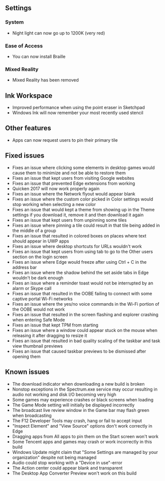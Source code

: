 ## Settings
### System
- Night light can now go up to 1200K (very red)

### Ease of Access
- You can now install Braille

### Mixed Reality
- Mixed Reality has been removed

## Ink Workspace
- Improved performance when using the point eraser in Sketchpad
- Windows Ink will now remember your most recently used stencil

## Other features
- Apps can now request users to pin their primary tile

## Fixed issues
- Fixes an issue where clicking some elements in desktop games would cause them to minimize and not be able to restore them
- Fixes an issue that kept users from visiting Google websites
- Fixes an issue that prevented Edge extensions from working
- Quicken 2017 will now work properly again
- Fixes an issue where the Network flyout would appear blank
- Fixes an issue where the custom color picked in Color settings would stop working when selecting a new color
- Fixes an issue that would kept a theme from showing up in the Theme settings if you download it, remove it and then download it again
- Fixes an issue that kept users from unpinning some tiles
- Fixes an issue where pinning a tile could result in that tile being added in the middle of a group
- Fixes an issue that resulted in colored boxes on places where text should appear in UWP apps
- Fixes an issue where desktop shortcuts for URLs wouldn't work
- Fixes an issue that kept users from using tab to go to the Other users section on the login screen
- Fixes an issue where Edge would freeze after using Ctrl + C in the address bar
- Fixes an issue where the shadow behind the set aside tabs in Edge wouldn't be dark enough
- Fixes an issue where a reminder toast would not be interrupted by an alarm or Skype call
- Fixes an issue that resulted in the OOBE failing to connect with some captive portal Wi-Fi networks
- Fixes an issue where the yes/no voice commands in the Wi-Fi portion of the OOBE would not work
- Fixes an issue that resulted in the screen flashing and explorer crashing when entering Safe Mode
- Fixes an issue that kept TPM from starting
- Fixes an issue where a window could appear stuck on the mouse when releasing it after dragging to resize it
- Fixes an issue that resulted in bad quality scaling of the taskbar and task view thumbnail previews
- Fixes an issue that caused taskbar previews to be dismissed after opening them

## Known issues
- The download indicator when downloading a new build is broken
- Nonstop exceptions in the Spectrum.exe service may occur resulting in audio not working and disk I/O becoming very high
- Some games may experience crashes or black screens when loading
- The Game Mode setting will initially be displayed incorrectly
- The broadcast live review window in the Game bar may flash green when broadcasting
- The F12 Developer Tools may crash, hang or fail to accept input
- "Inspect Element" and "View Source" options don't work correctly in Edge
- Dragging apps from All apps to pin them on the Start screen won't work
- Some Tencent apps and games may crash or work incorrectly in this build
- Windows Update might claim that "Some Settings are managed by your organization" despite not being managed
- Audio could stop working with a "Device in use"-error
- The Action center could appear blank and transparent
- The Desktop App Converter Preview won't work on this build